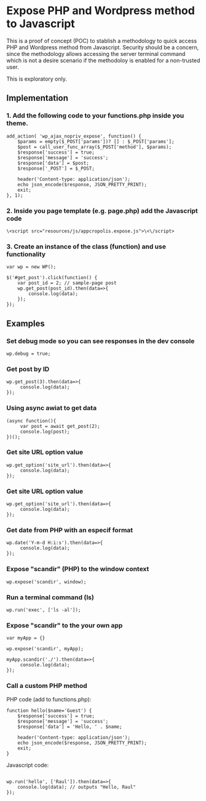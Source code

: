 # Expose PHP and Wordpress method to Javascript #

This is a proof of concept (POC) to stablish a methodology to 
quick access PHP and Wordpress method from Javascript. Security
should be a concern, since the methodology allows accessing the
server terminal command which is not a desire scenario if the 
methodoloy is enabled for a non-trusted user.

This is exploratory only.

## Implementation ##

### 1. Add the following code to your **functions.php** inside you theme. ###

```
add_action( 'wp_ajax_nopriv_expose', function() {
    $params = empty($_POST['params'])? [] : $_POST['params'];
    $post = call_user_func_array($_POST['method'], $params);
    $response['success'] = true;
    $response['message'] = 'success';
    $response['data'] = $post;
    $response['_POST'] = $_POST;

    header('Content-type: application/json');
    echo json_encode($response, JSON_PRETTY_PRINT);
    exit;
}, 1);
```


### 2. Inside you page template (e.g. page.php) add the Javascript code ###

```
\<script src="resources/js/appcropolis.expose.js">\<\/script>
```

### 3. Create an instance of the class (function) and use functionality ###

```
var wp = new WP();

$('#get_post').click(function() {
    var post_id = 2; // sample-page post
    wp.get_post(post_id).then(data=>{
        console.log(data);
    });
});
```

## Examples ##


### Set debug mode so you can see responses in the dev console ###

```
wp.debug = true;
```


### Get post by ID ###

```
wp.get_post(3).then(data=>{
     console.log(data);    
});
```

### Using async awiat to get data ###

```
(async function(){
     var post = await get_post(2);
     console.log(post);
})();
```


### Get site URL option value ###

```
wp.get_option('site_url').then(data=>{
     console.log(data);    
});
```


### Get site URL option value ###

```
wp.get_option('site_url').then(data=>{
     console.log(data);    
});
```


### Get date from PHP with an especif format ###

```
wp.date('Y-m-d H:i:s').then(data=>{
     console.log(data);    
});
```


### Expose "scandir" (PHP) to the window context ###

```
wp.expose('scandir', window);
```

### Run a terminal command (ls) ###

```
wp.run('exec', ['ls -al']);
```

### Expose "scandir" to the your own app ###

```
var myApp = {}

wp.expose('scandir', myApp);

myApp.scandir('./').then(data=>{
     console.log(data);
});
```

### Call a custom PHP method ###

PHP code (add to functions.php):

```
function hello($name='Guest') {
    $response['success'] = true;
    $response['message'] = 'success';
    $response['data'] = 'Hello, ' . $name;

    header('Content-type: application/json');
    echo json_encode($response, JSON_PRETTY_PRINT);
    exit;
}
```

Javascript code:

```

wp.run('hello', ['Raul']).then(data=>{
    console.log(data); // outputs "Hello, Raul"
});
